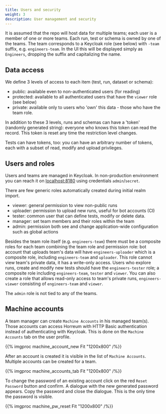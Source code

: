 ```yaml
---
title: Users and security
weight: 3
description: User management and security
---
```


It is assumed that the repo will host data for multiple teams; each user is a member of one or more teams.
Each run, test or schema is owned by one of the teams. The team corresponds to a Keycloak role (see below) with `-team` suffix, e.g. `engineers-team`. In the UI this will be displayed simply as `Engineers`, dropping the suffix and capitalizing the name.

## Data access

We define 3 levels of access to each item (test, run, dataset or schema):

- public: available even to non-authenticated users (for reading)
- protected: available to all authenticated users that have the `viewer` role (see below)
- private: available only to users who 'own' this data - those who have the team role.

In addition to these 3 levels, runs and schemas can have a 'token' (randomly generated string): everyone who knows this token can read the record. This token is reset any time the restriction level changes.

Tests can have tokens, too: you can have an arbitrary number of tokens, each with a subset of read, modify and upload privileges.

## Users and roles

Users and teams are managed in Keycloak. In non-production environment you can reach it on [localhost:8180](http://localhost:8180/) using credentials `admin`/`secret`.

There are few generic roles automatically created during initial realm import.

- viewer: general permission to view non-public runs
- uploader: permission to upload new runs, useful for bot accounts (CI)
- tester: common user that can define tests, modify or delete data.
- manager: set team members and their roles within the team
- admin: permission both see and change application-wide configuration such as global actions

Besides the team role itself (e.g. `engineers-team`) there must be a composite roles for each team combining the team role and permission role: bot account that uploads team's data will have `engineers-uploader` which is a composite role, including `engineers-team` and `uploader`. This role cannot view team's private data, it has a write-only access.
Users who explore runs, create and modify new tests should have the `engineers-tester` role; a composite role including `engineers-team`, `tester` and `viewer`.
You can also create a role that allows read-only access to team's private runs, `engineers-viewer` consisting of `engineers-team` and `viewer`.

The `admin` role is not tied to any of the teams.
                                                    

## Machine accounts

A team manager can create `Machine Accounts` in his managed team(s). Those accounts can access Horreum with HTTP Basic authentication instead of authenticating with Keycloak. This is done on the `Machine Accounts` tab on the user profile.

{{% imgproc machine_account_new Fit "1200x800" /%}}

After an account is created it is visible in the list of `Machine Accounts`. Multiple accounts can be created for a team.  

{{% imgproc machine_accounts_tab Fit "1200x800" /%}}

To change the password of an existing account click on the red `Reset Password` button and confirm. A dialogue with the new generated password appears. Copy the password and close the dialogue. This is the only time the password is visible.

{{% imgproc machine_pw_reset Fit "1200x800" /%}}
